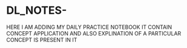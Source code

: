 # DL_NOTES-
HERE I AM ADDING MY DAILY PRACTICE NOTEBOOK IT CONTAIN CONCEPT APPLICATION AND ALSO EXPLINATION OF A PARTICULAR CONCEPT IS PRESENT IN IT
